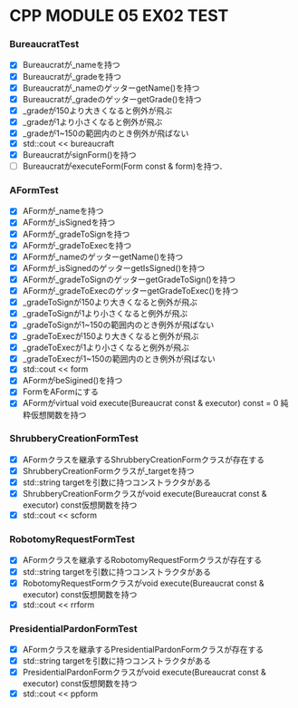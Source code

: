 # CPP MODULE 05 EX02 TEST

### BureaucratTest
- [x] Bureaucratが_nameを持つ
- [x] Bureaucratが_gradeを持つ
- [x] Bureaucratが_nameのゲッターgetName()を持つ
- [x] Bureaucratが_gradeのゲッターgetGrade()を持つ
- [x] _gradeが150より大きくなると例外が飛ぶ
- [x] _gradeが1より小さくなると例外が飛ぶ
- [x] _gradeが1~150の範囲内のとき例外が飛ばない
- [x] std::cout << bureaucraft
- [x] BureaucratがsignForm()を持つ
- [ ] BureaucratがexecuteForm(Form const & form)を持つ．

### AFormTest
- [x] AFormが_nameを持つ
- [x] AFormが_isSignedを持つ
- [x] AFormが_gradeToSignを持つ
- [x] AFormが_gradeToExecを持つ
- [x] AFormが_nameのゲッターgetName()を持つ
- [x] AFormが_isSignedのゲッターgetIsSigned()を持つ
- [x] AFormが_gradeToSignのゲッターgetGradeToSign()を持つ
- [x] AFormが_gradeToExecのゲッターgetGradeToExec()を持つ
- [x] _gradeToSignが150より大きくなると例外が飛ぶ
- [x] _gradeToSignが1より小さくなると例外が飛ぶ
- [x] _gradeToSignが1~150の範囲内のとき例外が飛ばない
- [x] _gradeToExecが150より大きくなると例外が飛ぶ
- [x] _gradeToExecが1より小さくなると例外が飛ぶ
- [x] _gradeToExecが1~150の範囲内のとき例外が飛ばない
- [x] std::cout << form
- [x] AFormがbeSigined()を持つ
- [x] FormをAFormにする
- [x] AFormがvirtual void execute(Bureaucrat const & executor) const = 0 純粋仮想関数を持つ

### ShrubberyCreationFormTest
- [x] AFormクラスを継承するShrubberyCreationFormクラスが存在する
- [x] ShrubberyCreationFormクラスが_targetを持つ
- [x] std::string targetを引数に持つコンストラクタがある
- [x] ShrubberyCreationFormクラスがvoid execute(Bureaucrat const & executor) const仮想関数を持つ
- [x] std::cout << scform

### RobotomyRequestFormTest
- [x] AFormクラスを継承するRobotomyRequestFormクラスが存在する
- [x] std::string targetを引数に持つコンストラクタがある
- [x] RobotomyRequestFormクラスがvoid execute(Bureaucrat const & executor) const仮想関数を持つ
- [x] std::cout << rrform

### PresidentialPardonFormTest
- [x] AFormクラスを継承するPresidentialPardonFormクラスが存在する
- [x] std::string targetを引数に持つコンストラクタがある
- [x] PresidentialPardonFormクラスがvoid execute(Bureaucrat const & executor) const仮想関数を持つ
- [x] std::cout << ppform
